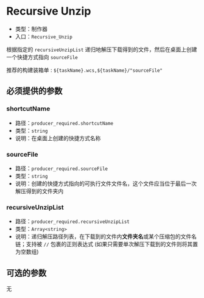 # Recursive Unzip

* 类型：制作器
* 入口：`Recursive_Unzip`

根据指定的 `recursiveUnzipList` 递归地解压下载得到的文件，然后在桌面上创建一个快捷方式指向 `sourceFile`

推荐的构建装箱单 : `${taskName}.wcs,${taskName}/"sourceFile"`

## 必须提供的参数

### shortcutName

* 路径：`producer_required.shortcutName`
* 类型：`string`
* 说明：在桌面上创建的快捷方式名称

### sourceFile

* 路径：`producer_required.sourceFile`
* 类型：`string`
* 说明：创建的快捷方式指向的可执行文件文件名，这个文件应当位于最后一次解压得到的文件夹内

### recursiveUnzipList

* 路径：`producer_required.recursiveUnzipList`
* 类型：`Array<string>`
* 说明：递归解压路径列表，在下载到的文件内**文件夹名**或某个压缩包的文件名链；支持被 `//` 包裹的正则表达式 (如果只需要单次解压下载到的文件则将其置为空数组)

## 可选的参数

无